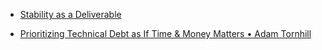 - [Stability as a Deliverable](https://blog.rust-lang.org/2014/10/30/Stability.html)

- [Prioritizing Technical Debt as If Time & Money Matters • Adam Tornhill](https://www.youtube.com/watch?v=w9YhmMPLQ4U)